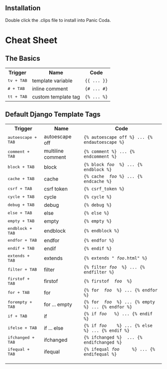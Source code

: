 Installation
------------

Double click the .clips file to install into Panic Coda.

Cheat Sheet
===========

The Basics
----------

<table>
    <tr>
        <th scope="col">Trigger</th>
        <th scope="col">Name</th>
        <th scope="col">Code</th>
    </tr>
    <tr>
        <td><kbd>tv + TAB</kbd></td>
        <td>template variable</td>
        <td><code>{{ ... }}</code></td>
    </tr>
    <tr>
        <td><kbd># + TAB</kbd></td>
        <td>inline comment</td>
        <td><code>{# ... #}</code></td>
    </tr>
    <tr>
        <td><kbd>tt + TAB</kbd></td>
        <td>custom template tag</td>
        <td><code>{% ... %}</code></td>
    </tr>
</table>

Default Django Template Tags
----------------------------

<table>
    <tr>
        <th scope="col">Trigger</th>
        <th scope="col">Name</th>
        <th scope="col">Code</th>
    </tr>
    <tr>
        <td><kbd>autoescape + TAB</kbd></td>
        <td>autoescape off</td>
        <td><code>{% autoescape off %} ... {% endautoescape %}</code></td>
    </tr>
    <tr>
        <td><kbd>comment + TAB</kbd></td>
        <td>multiline comment</td>
        <td><code>{% comment %} ... {% endcomment %}</code></td>
    </tr>
    <tr>
        <td><kbd>block + TAB</kbd></td>
        <td>block</td>
        <td><code>{% block <em>foo</em>￼ %} ... {% endblock %}</code></td>
    </tr>
    <tr>
        <td><kbd>cache + TAB</kbd></td>
        <td>cache</td>
        <td><code>{% cache ￼<em>foo</em> %} ... {% endcache %}</code></td>
    </tr>
    <tr>
        <td><kbd>csrf + TAB</kbd></td>
        <td>csrf token</td>
        <td><code>{% csrf_token %}</code></td>
    </tr>
    <tr>
        <td><kbd>cycle + TAB</kbd></td>
        <td>cycle</td>
        <td><code>{% cycle %}</code></td>
    </tr>
    <tr>
        <td><kbd>debug + TAB</kbd></td>
        <td>debug</td>
        <td><code>{% debug %}</code></td>
    </tr>
    <tr>
        <td><kbd>else + TAB</kbd></td>
        <td>else</td>
        <td><code>{% else %}</code></td>
    </tr>
    <tr>
        <td><kbd>empty + TAB</kbd></td>
        <td>empty</td>
        <td><code>{% empty %}</code></td>
    </tr>
    <tr>
        <td><kbd>endblock + TAB</kbd></td>
        <td>endblock</td>
        <td><code>{% endblock %}</code></td>
    </tr>
    <tr>
        <td><kbd>endfor + TAB</kbd></td>
        <td>endfor</td>
        <td><code>{% endfor %}</code></td>
    </tr>
    <tr>
        <td><kbd>endif + TAB</kbd></td>
        <td>endif</td>
        <td><code>{% endif %}</code></td>
    </tr>
    <tr>
        <td><kbd>extends + TAB</kbd></td>
        <td>extends</td>
        <td><code>{% extends "￼<em>foo</em>.html" %}</code></td>
    </tr>
    <tr>
        <td><kbd>filter + TAB</kbd></td>
        <td>filter</td>
        <td><code>{% filter <em>foo</em>￼ %} ... {% endfilter %}</code></td>
    </tr>
    <tr>
        <td><kbd>firstof + TAB</kbd></td>
        <td>firstof</td>
        <td><code>{% firstof ￼<em>foo</em>￼ %}</code></td>
    </tr>
    <tr>
        <td><kbd>for + TAB</kbd></td>
        <td>for</td>
        <td><code>{% for ￼<em>foo</em>￼ %} ... {% endfor %}</code></td>
    </tr>
    <tr>
        <td><kbd>forempty + TAB</kbd></td>
        <td>for ... empty</td>
        <td><code>{% for ￼<em>foo</em>￼ %} ... {% empty %} ... {% endfor %}</code></td>
    </tr>
    <tr>
        <td><kbd>if + TAB</kbd></td>
        <td>if</td>
        <td><code>{% if <em>foo</em>￼￼ %} ... {% endif %}</code></td>
    </tr>
    <tr>
        <td><kbd>ifelse + TAB</kbd></td>
        <td>if ... else</td>
        <td><code>{% if <em>foo</em>￼￼￼ %} ... {% else %} ... {% endif %}</code></td>
    </tr>
    <tr>
        <td><kbd>ifchanged + TAB</kbd></td>
        <td>ifchanged</td>
        <td><code>{% ifchanged %} ￼... {% endifchanged %}</code></td>
    </tr>
    <tr>
        <td><kbd>ifequal + TAB</kbd></td>
        <td>ifequal</td>
        <td><code>{% ifequal <em>foo</em>￼￼￼￼ %} ... {% endifequal %}</code></td>
    </tr>
    <tr>
        <td><kbd></kbd></td>
        <td></td>
        <td><code></code></td>
    </tr>
    <tr>
        <td><kbd></kbd></td>
        <td></td>
        <td><code></code></td>
    </tr>
    <tr>
        <td><kbd></kbd></td>
        <td></td>
        <td><code></code></td>
    </tr>
</table>